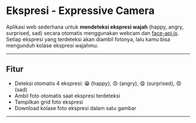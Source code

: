 # Ekspresi - Expressive Camera

Aplikasi web sederhana untuk **mendeteksi ekspresi wajah** (happy, angry, surprised, sad) secara otomatis menggunakan webcam dan [face-api.js](https://github.com/justadudewhohacks/face-api.js).  
Setiap ekspresi yang terdeteksi akan diambil fotonya, lalu kamu bisa mengunduh kolase ekspresi wajahmu.

---

## Fitur

- Deteksi otomatis 4 ekspresi: 😁 (happy), 😠 (angry), 😧 (surprised), 😟 (sad)
- Ambil foto otomatis saat ekspresi terdeteksi
- Tampilkan grid foto ekspresi
- Download kolase foto ekspresi dalam satu gambar

---